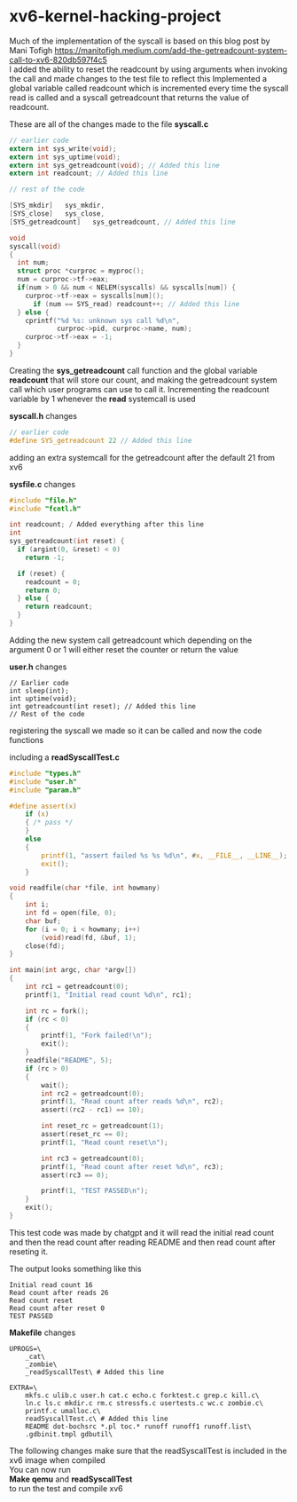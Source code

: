 # xv6-kernel-hacking-project
Much of the implementation of the syscall is based on this blog post by Mani Tofigh https://manitofigh.medium.com/add-the-getreadcount-system-call-to-xv6-820db597f4c5  
I added the ability to reset the readcount by using arguments when invoking the call and made changes to the test file to reflect this
Implemented a global variable called readcount which is incremented every time the syscall read is called and a syscall getreadcount that returns the value of readcount.

These are all of the changes made to the file
**syscall.c**

```c
// earlier code
extern int sys_write(void);
extern int sys_uptime(void);
extern int sys_getreadcount(void); // Added this line
extern int readcount; // Added this line

// rest of the code

[SYS_mkdir]   sys_mkdir,
[SYS_close]   sys_close,
[SYS_getreadcount]   sys_getreadcount, // Added this line

void
syscall(void)
{
  int num;
  struct proc *curproc = myproc();
  num = curproc->tf->eax;
  if(num > 0 && num < NELEM(syscalls) && syscalls[num]) {
    curproc->tf->eax = syscalls[num]();
      if (num == SYS_read) readcount++; // Added this line
  } else {
    cprintf("%d %s: unknown sys call %d\n",
            curproc->pid, curproc->name, num);
    curproc->tf->eax = -1;
  }
}
```
Creating the **sys_getreadcount** call function and the global variable **readcount** that will store our count, and making the getreadcount system call which user programs can use to call it. Incrementing the readcount variable by 1 whenever the **read** systemcall is used

**syscall.h** changes

```h
// earlier code
#define SYS_getreadcount 22 // Added this line
```
adding an extra systemcall for the getreadcount after the default 21 from xv6

**sysfile.c** changes

```c
#include "file.h"
#include "fcntl.h"

int readcount; / Added everything after this line
int
sys_getreadcount(int reset) {
  if (argint(0, &reset) < 0)
    return -1;

  if (reset) {
    readcount = 0;
    return 0;
  } else {
    return readcount;
  }
} 
```
Adding the new system call getreadcount which depending on the argument 0 or 1 will either reset the counter or return the value

**user.h** changes

```
// Earlier code
int sleep(int);
int uptime(void);
int getreadcount(int reset); // Added this line
// Rest of the code
```
registering the syscall we made so it can be called and now the code functions

including a **readSyscallTest.c**

```c
#include "types.h"
#include "user.h"
#include "param.h"

#define assert(x)                                                      \
    if (x)                                                             \
    { /* pass */                                                       \
    }                                                                  \
    else                                                               \
    {                                                                  \
        printf(1, "assert failed %s %s %d\n", #x, __FILE__, __LINE__); \
        exit();                                                        \
    }

void readfile(char *file, int howmany)
{
    int i;
    int fd = open(file, 0);
    char buf;
    for (i = 0; i < howmany; i++)
        (void)read(fd, &buf, 1);
    close(fd);
}

int main(int argc, char *argv[])
{
    int rc1 = getreadcount(0);
    printf(1, "Initial read count %d\n", rc1);

    int rc = fork();
    if (rc < 0)
    {
        printf(1, "Fork failed!\n");
        exit();
    }
    readfile("README", 5);
    if (rc > 0)
    {
        wait();
        int rc2 = getreadcount(0);
        printf(1, "Read count after reads %d\n", rc2);
        assert((rc2 - rc1) == 10);

        int reset_rc = getreadcount(1);
        assert(reset_rc == 0);
        printf(1, "Read count reset\n");

        int rc3 = getreadcount(0);
        printf(1, "Read count after reset %d\n", rc3);
        assert(rc3 == 0);

        printf(1, "TEST PASSED\n");
    }
    exit();
}
```
This test code was made by chatgpt and it will read the initial read count and then the read count after reading README and then read count after reseting it.

The output looks something like this
```
Initial read count 16
Read count after reads 26
Read count reset
Read count after reset 0
TEST PASSED
```  
**Makefile** changes
```
UPROGS=\
    _cat\
    _zombie\
    _readSyscallTest\ # Added this line

EXTRA=\
    mkfs.c ulib.c user.h cat.c echo.c forktest.c grep.c kill.c\
    ln.c ls.c mkdir.c rm.c stressfs.c usertests.c wc.c zombie.c\
    printf.c umalloc.c\
    readSyscallTest.c\ # Added this line
    README dot-bochsrc *.pl toc.* runoff runoff1 runoff.list\
    .gdbinit.tmpl gdbutil\
```
The following changes make sure that the readSyscallTest is included in the xv6 image when compiled  
You can now run  
**Make qemu** and
**readSyscallTest**  
to run the test and compile xv6

